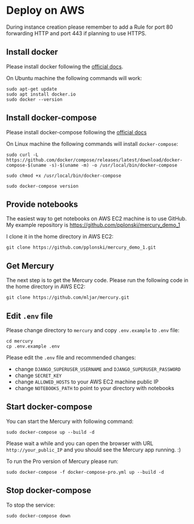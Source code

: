 <h1> Deploy on AWS </h1>

During instance creation please remember to add a Rule for port 80 forwarding HTTP and port 443 if planning to use HTTPS.

## Install docker

Please install docker following the [official docs](https://docs.docker.com/engine/install/ubuntu/#install-using-the-repository).


On Ubuntu machine the following commands will work:

```
sudo apt-get update
sudo apt install docker.io
sudo docker --version
```

## Install docker-compose

Please install docker-compose following the [official docs](https://docs.docker.com/compose/install/#install-compose-on-linux-systems)

On Linux machine the following commands will install `docker-compose`:

```
sudo curl -L https://github.com/docker/compose/releases/latest/download/docker-compose-$(uname -s)-$(uname -m) -o /usr/local/bin/docker-compose

sudo chmod +x /usr/local/bin/docker-compose

sudo docker-compose version
```

## Provide notebooks

The easiest way to get notebooks on AWS EC2 machine is to use GitHub. My example repository is https://github.com/pplonski/mercury_demo_1

I clone it in the home directory in AWS EC2:

```
git clone https://github.com/pplonski/mercury_demo_1.git
```

## Get Mercury 

The next step is to get the Mercury code. Please run the following code in the home directory in AWS EC2:

```
git clone https://github.com/mljar/mercury.git
```

## Edit `.env` file

Please change directory to `mercury` and copy `.env.example` to `.env` file:

```
cd mercury
cp .env.example .env
```

Please edit the `.env` file and recommended changes:
- change `DJANGO_SUPERUSER_USERNAME` and `DJANGO_SUPERUSER_PASSWORD`
- change `SECRET_KEY`
- change `ALLOWED_HOSTS` to your AWS EC2 machine public IP
- change `NOTEBOOKS_PATH` to point to your directory with notebooks

## Start docker-compose

You can start the Mercury with following command:

```
sudo docker-compose up --build -d
```

Please wait a while and you can open the browser with URL `http://your_public_IP` and you should see the Mercury app running. :)

To run the Pro version of Mercury please run:

```
sudo docker-compose -f docker-compose-pro.yml up --build -d
```

## Stop docker-compose

To stop the service:
```
sudo docker-compose down
```